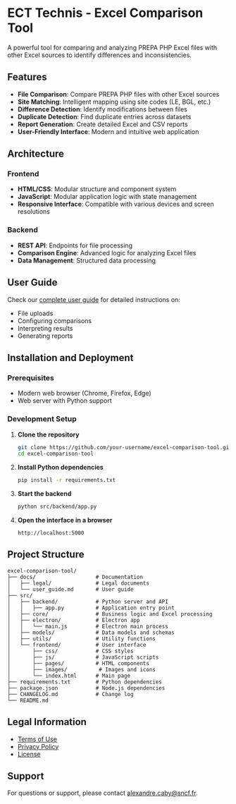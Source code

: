 # ECT Technis - Excel Comparison Tool

A powerful tool for comparing and analyzing PREPA PHP Excel files with other Excel sources to identify differences and inconsistencies.

## Features

- **File Comparison**: Compare PREPA PHP files with other Excel sources
- **Site Matching**: Intelligent mapping using site codes (LE, BGL, etc.)
- **Difference Detection**: Identify modifications between files
- **Duplicate Detection**: Find duplicate entries across datasets
- **Report Generation**: Create detailed Excel and CSV reports
- **User-Friendly Interface**: Modern and intuitive web application

## Architecture

### Frontend
- **HTML/CSS**: Modular structure and component system
- **JavaScript**: Modular application logic with state management
- **Responsive Interface**: Compatible with various devices and screen resolutions

### Backend
- **REST API**: Endpoints for file processing
- **Comparison Engine**: Advanced logic for analyzing Excel files
- **Data Management**: Structured data processing

## User Guide

Check our [complete user guide](./docs/user_guide.md) for detailed instructions on:
- File uploads
- Configuring comparisons
- Interpreting results
- Generating reports

## Installation and Deployment

### Prerequisites
- Modern web browser (Chrome, Firefox, Edge)
- Web server with Python support

### Development Setup

1. **Clone the repository**
   ```bash
   git clone https://github.com/your-username/excel-comparison-tool.git
   cd excel-comparison-tool
   ```

2. **Install Python dependencies**
   ```bash
   pip install -r requirements.txt
   ```

3. **Start the backend**
   ```bash
   python src/backend/app.py
   ```

4. **Open the interface in a browser**
   ```
   http://localhost:5000
   ```

## Project Structure

```
excel-comparison-tool/
├── docs/                   # Documentation
│   ├── legal/              # Legal documents
│   └── user_guide.md       # User guide
├── src/
│   ├── backend/            # Python server and API
│   │   ├── app.py          # Application entry point
│   ├── core/               # Business logic and Excel processing
│   ├── electron/           # Electron app
│   │   └── main.js         # Electron main process
│   ├── models/             # Data models and schemas
│   ├── utils/              # Utility functions
│   └── frontend/           # User interface
│       ├── css/            # CSS styles
│       ├── js/             # JavaScript scripts
│       ├── pages/          # HTML components
│       ├── images/          # Images and icons
│       └── index.html      # Main page
├── requirements.txt        # Python dependencies
├── package.json            # Node.js dependencies
├── CHANGELOG.md            # Change log
└── README.md
```

## Legal Information

- [Terms of Use](./docs/legal/terms_of_use.md)
- [Privacy Policy](./docs/legal/privacy_policy.md)
- [License](./docs/legal/licence.md)

## Support

For questions or support, please contact [alexandre.caby@sncf.fr](mailto:alexandre.caby@sncf.fr).